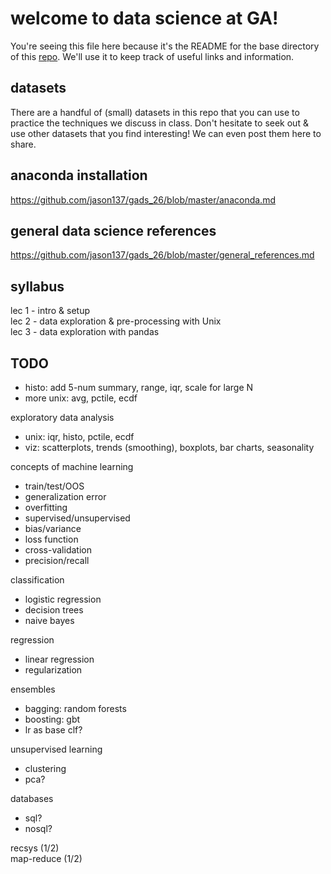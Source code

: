 # welcome to data science at GA!

You're seeing this file here because it's the README for the base directory of this
[repo](http://readwrite.com/2013/09/30/understanding-github-a-journey-for-beginners-part-1).
We'll use it to keep track of useful links and information.

## datasets  
There are a handful of (small) datasets in this repo that you can use to
practice the techniques we discuss in class. Don't hesitate to seek out & use
other datasets that you find interesting! We can even post them here to share.

## anaconda installation  
https://github.com/jason137/gads_26/blob/master/anaconda.md

## general data science references  
https://github.com/jason137/gads_26/blob/master/general_references.md

## syllabus  
lec 1 - intro & setup  
lec 2 - data exploration & pre-processing with Unix  
lec 3 - data exploration with pandas  

## TODO
- histo: add 5-num summary, range, iqr, scale for large N
- more unix: avg, pctile, ecdf

exploratory data analysis
- unix: iqr, histo, pctile, ecdf
- viz: scatterplots, trends (smoothing), boxplots, bar charts, seasonality

concepts of machine learning
- train/test/OOS
- generalization error
- overfitting
- supervised/unsupervised
- bias/variance
- loss function
- cross-validation
- precision/recall

classification
- logistic regression
- decision trees
- naive bayes

regression
- linear regression
- regularization

ensembles 
- bagging: random forests
- boosting: gbt
- lr as base clf?

unsupervised learning
- clustering
- pca?

databases
- sql?
- nosql?

recsys (1/2)  
map-reduce (1/2)
